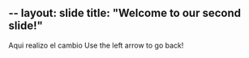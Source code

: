 --
layout: slide
title: "Welcome to our second slide!"
---
Aqui realizo el cambio
Use the left arrow to go back!
